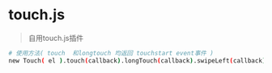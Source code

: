 # touch.js

> 自用touch.js插件


``` bash
# 使用方法( touch  和longtouch 均返回 touchstart event事件 )
new Touch( el ).touch(callback).longTouch(callback).swipeLeft(callback).swipeRight(callback).swipeTop.swipeDown;
